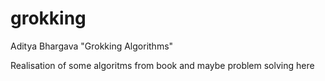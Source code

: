 # grokking
Aditya Bhargava "Grokking Algorithms"

Realisation of some algoritms from book and maybe problem solving here

